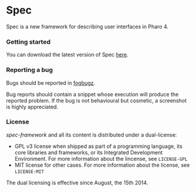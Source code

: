 Spec
====

Spec is a new framework for describing user interfaces in Pharo 4.

### Getting started

You can download the latest version of Spec  [here](http://benjamin.is-a-geek.com:9095/view/My%20branches/job/Spec/lastSuccessfulBuild/artifact/Spec.zip).

### Reporting a bug

Bugs should be reported in [fogbugz](https://pharo.fogbugz.com/default.asp).

Bug reports should contain a snippet whose execution will produce the reported problem. If the bug is not behavioural but cosmetic, a screenshot is highly appreciated.

### License

*spec-framework* and all its content is distributed under a dual-license:
- GPL v3 license when shipped as part of a programming language, its core libraries and frameworks, or its Integrated Development Environment. For more information about the lincense, see `LICENSE-GPL`
- MIT license for other cases. For more information about the license, see `LICENSE-MIT`

The dual licensing is effective since August, the 15th 2014.
